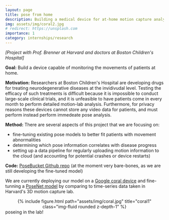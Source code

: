 ```yaml
---
layout: page
title: pose from home
description: Building a medical device for at-home motion capture analysis to track neurodegenerative diseases (Brenner Lab)
img: assets/img/coral2.jpg
# redirect: https://unsplash.com
importance: 1
category: internships/research
---
```

*[Project with Prof. Brenner at Harvard and doctors at Boston Children's Hospital]*

**Goal:** Build a device capable of monitoring the movements of patients at home.

**Motivation:** Researchers at Boston Children's Hospital are developing drugs for treating neurodegenerative diseases at the invidivudal level. Testing the efficacy of such treatments is difficult because it is impossible to conduct large-scale clinical trials, and it is unfeasible to have patients come in every month to perform detailed motion-lab analysis. Furthermore, for privacy reasons these devices cannot store any video data for patients, and must perform instead perform immedeate pose analysis.

**Method:** There are several aspects of this project that we are focusing on:
- fine-tuning existing pose models to better fit patients with movement abnormalities
- determining which pose information correlates with disease progress
- setting up a data pipeline for regularly uploading motion information to the cloud (and accounting for potential crashes or device restarts)

**Code:** <a href="https://github.com/ilonadem/posebucket">PoseBucket Github repo</a> (at the moment very bare-bones, as we are still developing the fine-tuned model)

We are currently deploying our model on a  <a href="https://coral.ai/">Google coral device</a> and fine-tunning a <a href="https://github.com/ilonadem/project-posenet">PoseNet model</a> by comparing to time-series data taken in Harvard's 3D motion capture lab. 

<div class="row">
    <div class="col-sm mt-3 mt-md-0">
    <center>
        {% include figure.html path="assets/img/coral.jpg" title="coral1" class="img-fluid rounded z-depth-1" %}
    </center>
    </div>
</div>
<div class="caption">
    poseing in the lab!
</div>